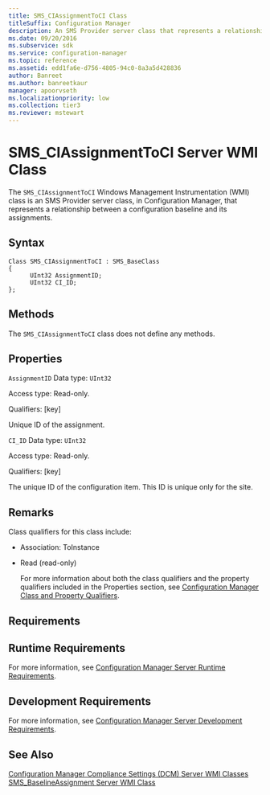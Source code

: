 ```yaml
---
title: SMS_CIAssignmentToCI Class
titleSuffix: Configuration Manager
description: An SMS Provider server class that represents a relationship between a configuration baseline and its assignments.
ms.date: 09/20/2016
ms.subservice: sdk
ms.service: configuration-manager
ms.topic: reference
ms.assetid: edd1fa6e-d756-4805-94c0-8a3a5d428836
author: Banreet
ms.author: banreetkaur
manager: apoorvseth
ms.localizationpriority: low
ms.collection: tier3
ms.reviewer: mstewart
---
```

# SMS_CIAssignmentToCI Server WMI Class
The `SMS_CIAssignmentToCI` Windows Management Instrumentation (WMI) class is an SMS Provider server class, in Configuration Manager, that represents a relationship between a configuration baseline and its assignments.

## Syntax

```
Class SMS_CIAssignmentToCI : SMS_BaseClass
{
      UInt32 AssignmentID;
      UInt32 CI_ID;
};
```

## Methods
 The `SMS_CIAssignmentToCI` class does not define any methods.

## Properties
 `AssignmentID`
 Data type: `UInt32`

 Access type: Read-only.

 Qualifiers: [key]

 Unique ID of the assignment.

 `CI_ID`
 Data type: `UInt32`

 Access type: Read-only.

 Qualifiers: [key]

 The unique ID of the configuration item. This ID is unique only for the site.

## Remarks
 Class qualifiers for this class include:

- Association: ToInstance

- Read (read-only)

  For more information about both the class qualifiers and the property qualifiers included in the Properties section, see [Configuration Manager Class and Property Qualifiers](../../../develop/reference/misc/class-and-property-qualifiers.md).

## Requirements

## Runtime Requirements
 For more information, see [Configuration Manager Server Runtime Requirements](../../../develop/core/reqs/server-runtime-requirements.md).

## Development Requirements
 For more information, see [Configuration Manager Server Development Requirements](../../../develop/core/reqs/server-development-requirements.md).

## See Also
 [Configuration Manager Compliance Settings (DCM) Server WMI Classes](../../../develop/reference/compliance/compliance-settings-dcm-server-wmi-classes.md)
 [SMS_BaselineAssignment Server WMI Class](../../../develop/reference/compliance/sms_baselineassignment-server-wmi-class.md)
